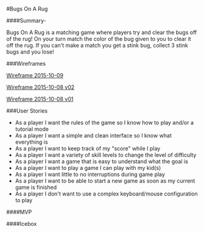 #Bugs On A Rug

####Summary- 

Bugs On A Rug is a matching game where players try and clear the bugs off of the rug!  On your turn match the color of the bug given to you to clear it off the rug.  If you can't make a match you get a stink bug, collect 3 stink bugs and you lose!

###Wireframes

[Wireframe 2015-10-09](https://raw.githubusercontent.com/matthewybutt/bugs_on_a_rug/master/assets/bugs_wireframe01_2015-10-09.jpg)

[Wireframe 2015-10-08 v02](https://raw.githubusercontent.com/matthewybutt/bugs_on_a_rug/master/assets/bugs_wireframe_2015-10-08_v02.jpg)

[Wireframe 2015-10-08 v01](https://raw.githubusercontent.com/matthewybutt/bugs_on_a_rug/master/assets/bugs_wireframe_2015-10-08_v01.jpg)

###User Stories
* As a player I want the rules of the game so I know how to play and/or a tutorial mode
* As a player I want a simple and clean interface so I know what everything is
* As a player I want to keep track of my "score" while I play
* As a player I want a variety of skill levels to change the level of difficulty
* As a player I want a game that is easy to understand what the goal is
* As a player I want to play a game I can play with my kid(s)
* As a player I want little to no interruptions during game play
* As a player I want to be able to start a new game as soon as my current game is finished
* As a player I don't want to use a complex keyboard/mouse configuration to play


####MVP


####Icebox
